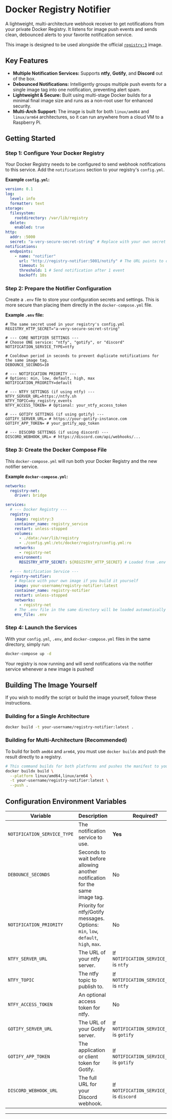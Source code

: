 # Docker Registry Notifier

A lightweight, multi-architecture webhook receiver to get notifications from your private Docker Registry. It listens for image push events and sends clean, debounced alerts to your favorite notification service.

This image is designed to be used alongside the official [`registry:3`](https://hub.docker.com/_/registry) image.

## Key Features

  - **Multiple Notification Services:** Supports **ntfy**, **Gotify**, and **Discord** out of the box.
  - **Debounced Notifications:** Intelligently groups multiple push events for a single image tag into one notification, preventing alert spam.
  - **Lightweight & Secure:** Built using multi-stage Docker builds for a minimal final image size and runs as a non-root user for enhanced security.
  - **Multi-Arch Support:** The image is built for both `linux/amd64` and `linux/arm64` architectures, so it can run anywhere from a cloud VM to a Raspberry Pi.

## Getting Started

### Step 1: Configure Your Docker Registry

Your Docker Registry needs to be configured to send webhook notifications to this service. Add the `notifications` section to your registry's `config.yml`.

**Example `config.yml`:**

```yaml
version: 0.1
log:
  level: info
  formatter: text
storage:
  filesystem:
    rootdirectory: /var/lib/registry
  delete:
    enabled: true
http:
  addr: :5000
  secret: "a-very-secure-secret-string" # Replace with your own secret
notifications:
  endpoints:
    - name: "notifier"
      url: "http://registry-notifier:5001/notify" # The URL points to our service
      timeout: 5s
      threshold: 1 # Send notification after 1 event
      backoff: 10s
```

### Step 2: Prepare the Notifier Configuration

Create a `.env` file to store your configuration secrets and settings. This is more secure than placing them directly in the `docker-compose.yml` file.

**Example `.env` file:**

```env
# The same secret used in your registry's config.yml
REGISTRY_HTTP_SECRET="a-very-secure-secret-string"

# --- CORE NOTIFIER SETTINGS ---
# Choose ONE service: "ntfy", "gotify", or "discord"
NOTIFICATION_SERVICE_TYPE=ntfy

# Cooldown period in seconds to prevent duplicate notifications for the same image tag.
DEBOUNCE_SECONDS=10

# --- NOTIFICATION PRIORITY ---
# Options: min, low, default, high, max
NOTIFICATION_PRIORITY=default

# --- NTFY SETTINGS (if using ntfy) ---
NTFY_SERVER_URL=https://ntfy.sh
NTFY_TOPIC=my_registry_events
NTFY_ACCESS_TOKEN= # Optional: your_ntfy_access_token

# --- GOTIFY SETTINGS (if using gotify) ---
GOTIFY_SERVER_URL= # https://your-gotify-instance.com
GOTIFY_APP_TOKEN= # your_gotify_app_token

# --- DISCORD SETTINGS (if using discord) ---
DISCORD_WEBHOOK_URL= # https://discord.com/api/webhooks/...
```

### Step 3: Create the Docker Compose File

This `docker-compose.yml` will run both your Docker Registry and the new notifier service.

**Example `docker-compose.yml`:**

```yaml
networks:
  registry-net:
    driver: bridge

services:
  # --- Docker Registry ---
  registry:
    image: registry:3
    container_name: registry_service
    restart: unless-stopped
    volumes:
      - ./data:/var/lib/registry
      - ./config.yml:/etc/docker/registry/config.yml:ro
    networks:
      - registry-net
    environment:
      REGISTRY_HTTP_SECRET: ${REGISTRY_HTTP_SECRET} # Loaded from .env file

  # --- Notification Service ---
  registry-notifier:
    # Replace with your own image if you build it yourself
    image: your-username/registry-notifier:latest
    container_name: registry-notifier
    restart: unless-stopped
    networks:
      - registry-net
    # The .env file in the same directory will be loaded automatically
    env_file: .env
```

### Step 4: Launch the Services

With your `config.yml`, `.env`, and `docker-compose.yml` files in the same directory, simply run:

```bash
docker-compose up -d
```

Your registry is now running and will send notifications via the notifier service whenever a new image is pushed\!

## Building The Image Yourself

If you wish to modify the script or build the image yourself, follow these instructions.

### Building for a Single Architecture

```bash
docker build -t your-username/registry-notifier:latest .
```

### Building for Multi-Architecture (Recommended)

To build for both `amd64` and `arm64`, you must use `docker buildx` and push the result directly to a registry.

```bash
# This command builds for both platforms and pushes the manifest to your registry
docker buildx build \
  --platform linux/amd64,linux/arm64 \
  -t your-username/registry-notifier:latest \
  --push .
```

## Configuration Environment Variables

| Variable                      | Description                                                                                              | Required?                                 | Default |
| ----------------------------- | -------------------------------------------------------------------------------------------------------- | ----------------------------------------- | ------- |
| `NOTIFICATION_SERVICE_TYPE`   | The notification service to use.                                                                         | **Yes** | `ntfy`  |
| `DEBOUNCE_SECONDS`            | Seconds to wait before allowing another notification for the same image tag.                               | No                                        | `10`    |
| `NOTIFICATION_PRIORITY`       | Priority for ntfy/Gotify messages. Options: `min`, `low`, `default`, `high`, `max`.                      | No                                        | `default` |
| `NTFY_SERVER_URL`             | The URL of your ntfy server.                                                                             | If `NOTIFICATION_SERVICE_TYPE` is `ntfy`  |         |
| `NTFY_TOPIC`                  | The ntfy topic to publish to.                                                                            | If `NOTIFICATION_SERVICE_TYPE` is `ntfy`  |         |
| `NTFY_ACCESS_TOKEN`           | An optional access token for ntfy.                                                                       | No                                        |         |
| `GOTIFY_SERVER_URL`           | The URL of your Gotify server.                                                                           | If `NOTIFICATION_SERVICE_TYPE` is `gotify`|         |
| `GOTIFY_APP_TOKEN`            | The application or client token for Gotify.                                                              | If `NOTIFICATION_SERVICE_TYPE` is `gotify`|         |
| `DISCORD_WEBHOOK_URL`         | The full URL for your Discord webhook.                                                                   | If `NOTIFICATION_SERVICE_TYPE` is `discord`|         |

-----
